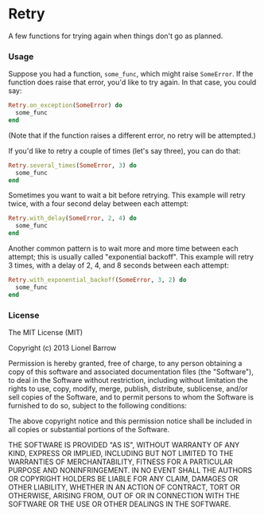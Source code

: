 # Retry

A few functions for trying again when things don't go as planned.

### Usage

Suppose you had a function, `some_func`, which might raise `SomeError`. If the function does raise that error, you'd like to try again. In that case, you could say:
```ruby
Retry.on_exception(SomeError) do
  some_func
end
```

(Note that if the function raises a different error, no retry will be attempted.)

If you'd like to retry a couple of times (let's say three), you can do that:
```ruby
Retry.several_times(SomeError, 3) do
  some_func
end
```

Sometimes you want to wait a bit before retrying. This example will retry twice, with a four second delay between each attempt:
```ruby
Retry.with_delay(SomeError, 2, 4) do
  some_func
end
```

Another common pattern is to wait more and more time between each attempt; this is usually called "exponential backoff". This example will retry 3 times, with a delay of 2, 4, and 8 seconds between each attempt:
```ruby
Retry.with_exponential_backoff(SomeError, 3, 2) do
  some_func
end
```

### License

The MIT License (MIT)

Copyright (c) 2013 Lionel Barrow

Permission is hereby granted, free of charge, to any person obtaining
a copy of this software and associated documentation files (the
"Software"), to deal in the Software without restriction, including
without limitation the rights to use, copy, modify, merge, publish,
distribute, sublicense, and/or sell copies of the Software, and to
permit persons to whom the Software is furnished to do so, subject to
the following conditions:

The above copyright notice and this permission notice shall be
included in all copies or substantial portions of the Software.

THE SOFTWARE IS PROVIDED "AS IS", WITHOUT WARRANTY OF ANY KIND,
EXPRESS OR IMPLIED, INCLUDING BUT NOT LIMITED TO THE WARRANTIES OF
MERCHANTABILITY, FITNESS FOR A PARTICULAR PURPOSE AND
NONINFRINGEMENT. IN NO EVENT SHALL THE AUTHORS OR COPYRIGHT HOLDERS BE
LIABLE FOR ANY CLAIM, DAMAGES OR OTHER LIABILITY, WHETHER IN AN ACTION
OF CONTRACT, TORT OR OTHERWISE, ARISING FROM, OUT OF OR IN CONNECTION
WITH THE SOFTWARE OR THE USE OR OTHER DEALINGS IN THE SOFTWARE.
